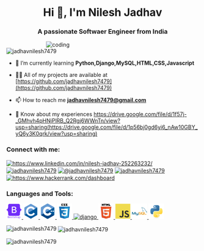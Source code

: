 <h1 align="center">Hi 👋, I'm Nilesh Jadhav</h1>
<h3 align="center">A passionate Softwaer Engineer from India</h3>
<img align="right" alt="coding" width="400" src="https://camo.githubusercontent.com/19db51af5f90f1b152bc0b9078f5fe97053955be5074f03f17019c70345bdcdb/68747470733a2f2f6d69726f2e6d656469756d2e636f6d2f6d61782f313336302f302a37513379765349765f7430696f4a2d5a2e676966">
<p align="left"> <img src="https://komarev.com/ghpvc/?username=jadhavnilesh7479&label=Profile%20views&color=0e75b6&style=flat" alt="jadhavnilesh7479" /> </p>

- 🌱 I’m currently learning **Python,Django,MySQL,HTML,CSS,Javascript**

- 👨‍💻 All of my projects are available at [https://github.com/jadhavnilesh7479](https://github.com/jadhavnilesh7479)

- 📫 How to reach me **jadhavnilesh7479@gmail.com**

- 📄 Know about my experiences https://drive.google.com/file/d/1f57j-_GMhvh4pHNjPlRB_Q2Rgj6WWnTn/view?usp=sharing(https://drive.google.com/file/d/1p56bj0gd6yi6_nAw10GBY_yQ6y3K0qrk/view?usp=sharing)

<h3 align="left">Connect with me:</h3>
<p align="left">
<a href="https://www.linkedin.com/in/nilesh-jadhav-252263232/" target="_blank"><img align="center" src="https://raw.githubusercontent.com/rahuldkjain/github-profile-readme-generator/master/src/images/icons/Social/linked-in-alt.svg" alt="https://www.linkedin.com/in/nilesh-jadhav-252263232/" height="30" width="40" /></a>
<a href="https://instagram.com/jadhavnilesh7479" target="_blank""><img align="center" src="https://raw.githubusercontent.com/rahuldkjain/github-profile-readme-generator/master/src/images/icons/Social/instagram.svg" alt="jadhavnilesh7479" height="30" width="40" /></a>
<a href="https://www.hackerrank.com/profile/jadhavnilesh7479" target="_blank"><img align="center" src="https://raw.githubusercontent.com/rahuldkjain/github-profile-readme-generator/master/src/images/icons/Social/hackerrank.svg" alt="@jadhavnilesh7479" height="30" width="40" /></a>
<a href="https://www.leetcode.com/jadhavnilesh7479" target="_blank"><img align="center" src="https://raw.githubusercontent.com/rahuldkjain/github-profile-readme-generator/master/src/images/icons/Social/leet-code.svg" alt="jadhavnilesh7479" height="30" width="40" /></a>
<a href="https://www.hackerrank.com/profile/jadhavnilesh7479" target="_blank"><img align="center" src="https://raw.githubusercontent.com/rahuldkjain/github-profile-readme-generator/master/src/images/icons/Social/hackerearth.svg" alt="https://www.hackerrank.com/dashboard" height="30" width="40" /></a>
</p>

<h3 align="left">Languages and Tools:</h3>
<p align="left"> <a href="https://getbootstrap.com" target="_blank" rel="noreferrer"> <img src="https://raw.githubusercontent.com/devicons/devicon/master/icons/bootstrap/bootstrap-plain-wordmark.svg" alt="bootstrap" width="40" height="40"/> </a> <a href="https://www.cprogramming.com/" target="_blank" rel="noreferrer"> <img src="https://raw.githubusercontent.com/devicons/devicon/master/icons/c/c-original.svg" alt="c" width="40" height="40"/> </a> <a href="https://www.w3schools.com/cpp/" target="_blank" rel="noreferrer"> <img src="https://raw.githubusercontent.com/devicons/devicon/master/icons/cplusplus/cplusplus-original.svg" alt="cplusplus" width="40" height="40"/> </a> <a href="https://www.w3schools.com/css/" target="_blank" rel="noreferrer"> <img src="https://raw.githubusercontent.com/devicons/devicon/master/icons/css3/css3-original-wordmark.svg" alt="css3" width="40" height="40"/> </a> <a href="https://www.djangoproject.com/" target="_blank" rel="noreferrer"> <img src="https://cdn.worldvectorlogo.com/logos/django.svg" alt="django" width="40" height="40"/> </a> <a href="https://www.w3.org/html/" target="_blank" rel="noreferrer"> <img src="https://raw.githubusercontent.com/devicons/devicon/master/icons/html5/html5-original-wordmark.svg" alt="html5" width="40" height="40"/> </a> <a href="https://developer.mozilla.org/en-US/docs/Web/JavaScript" target="_blank" rel="noreferrer"> <img src="https://raw.githubusercontent.com/devicons/devicon/master/icons/javascript/javascript-original.svg" alt="javascript" width="40" height="40"/> </a> <a href="https://www.mysql.com/" target="_blank" rel="noreferrer"> <img src="https://raw.githubusercontent.com/devicons/devicon/master/icons/mysql/mysql-original-wordmark.svg" alt="mysql" width="40" height="40"/> </a> <a href="https://www.python.org" target="_blank" rel="noreferrer"> <img src="https://raw.githubusercontent.com/devicons/devicon/master/icons/python/python-original.svg" alt="python" width="40" height="40"/> </a> </p>

<p><img align="left" src="https://github-readme-stats.vercel.app/api/top-langs?username=jadhavnilesh7479&show_icons=true&locale=en&layout=compact" alt="jadhavnilesh7479" /></p>

<p>&nbsp;<img align="center" src="https://github-readme-stats.vercel.app/api?username=jadhavnilesh7479&show_icons=true&locale=en" alt="jadhavnilesh7479" /></p>

<p><img align="center" src="https://github-readme-streak-stats.herokuapp.com/?user=jadhavnilesh7479&" alt="jadhavnilesh7479" /></p>
